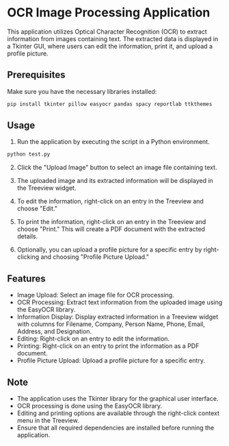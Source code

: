 # OCR Image Processing Application

This application utilizes Optical Character Recognition (OCR) to extract information from images containing text. The extracted data is displayed in a Tkinter GUI, where users can edit the information, print it, and upload a profile picture.

## Prerequisites

Make sure you have the necessary libraries installed:

```bash
pip install tkinter pillow easyocr pandas spacy reportlab ttkthemes
```

## Usage

1. Run the application by executing the script in a Python environment.
   
```bash
python test.py
```

2. Click the "Upload Image" button to select an image file containing text.

3. The uploaded image and its extracted information will be displayed in the Treeview widget.

4. To edit the information, right-click on an entry in the Treeview and choose "Edit."

5. To print the information, right-click on an entry in the Treeview and choose "Print." This will create a PDF document with the extracted details.

6. Optionally, you can upload a profile picture for a specific entry by right-clicking and choosing "Profile Picture Upload."

## Features

- Image Upload: Select an image file for OCR processing.
- OCR Processing: Extract text information from the uploaded image using the EasyOCR library.
- Information Display: Display extracted information in a Treeview widget with columns for Filename, Company, Person Name, Phone, Email, Address, and Designation.
- Editing: Right-click on an entry to edit the information.
- Printing: Right-click on an entry to print the information as a PDF document.
- Profile Picture Upload: Upload a profile picture for a specific entry.

## Note

- The application uses the Tkinter library for the graphical user interface.
- OCR processing is done using the EasyOCR library.
- Editing and printing options are available through the right-click context menu in the Treeview.
- Ensure that all required dependencies are installed before running the application.

